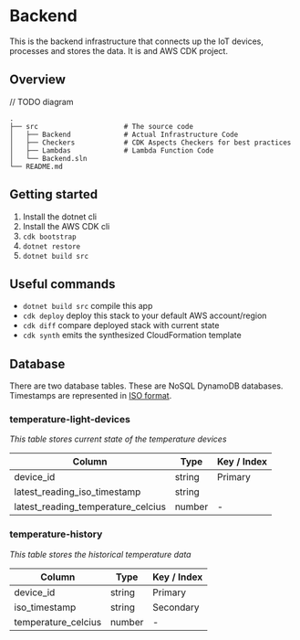# Backend

This is the backend infrastructure that connects up the IoT devices, processes and stores the data.
It is and AWS CDK project.

## Overview

// TODO diagram

    .
    ├── src                     # The source code
    │   ├── Backend             # Actual Infrastructure Code
    │   ├── Checkers            # CDK Aspects Checkers for best practices
    │   ├── Lambdas             # Lambda Function Code    
    │   └── Backend.sln         
    └── README.md

## Getting started

1. Install the dotnet cli
2. Install the AWS CDK cli
3. `cdk bootstrap`
4. `dotnet restore`
5. `dotnet build src`

## Useful commands

* `dotnet build src` compile this app
* `cdk deploy`       deploy this stack to your default AWS account/region
* `cdk diff`         compare deployed stack with current state
* `cdk synth`        emits the synthesized CloudFormation template

## Database
There are two database tables. These are NoSQL DynamoDB databases. Timestamps are represented in [ISO format](https://en.wikipedia.org/wiki/ISO_8601).

### temperature-light-devices  
*This table stores current state of the temperature devices*

| Column                             | Type          | Key / Index |
| ---------------------------------- | ------------- | ----------- |
| device_id                          | string        | Primary     |
| latest_reading_iso_timestamp       | string        |             |
| latest_reading_temperature_celcius | number        | -           | 


### temperature-history
*This table stores the historical temperature data*

| Column              | Type          | Key / Index |
| ------------------- | ------------- | ----------- |
| device_id           | string        | Primary     |
| iso_timestamp       | string        | Secondary   |
| temperature_celcius | number        | -           | 